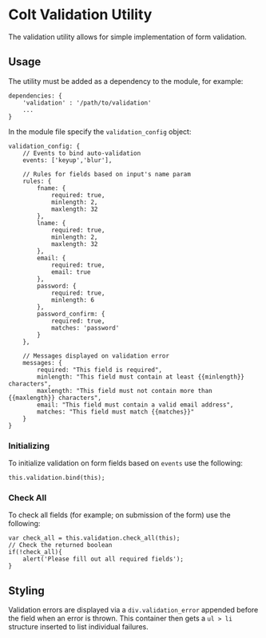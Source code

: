# Colt Validation Utility

The validation utility allows for simple implementation of form validation.

## Usage

The utility must be added as a dependency to the module, for example:

```
dependencies: {
    'validation' : '/path/to/validation'
    ...
}
```

In the module file specify the `validation_config` object:

```
validation_config: {
    // Events to bind auto-validation
    events: ['keyup','blur'],
    
    // Rules for fields based on input's name param
    rules: {
        fname: {
            required: true,
            minlength: 2,
            maxlength: 32
        },
        lname: {
            required: true,
            minlength: 2,
            maxlength: 32
        },
        email: {
            required: true,
            email: true
        },
        password: {
            required: true,
            minlength: 6
        },
        password_confirm: {
            required: true,
            matches: 'password'
        }
    },
    
    // Messages displayed on validation error
    messages: {
        required: "This field is required",
        minlength: "This field must contain at least {{minlength}} characters",
        maxlength: "This field must not contain more than {{maxlength}} characters",
        email: "This field must contain a valid email address",
        matches: "This field must match {{matches}}"
    }
}
```

### Initializing

To initialize validation on form fields based on `events` use the following:

```
this.validation.bind(this);
```

### Check All

To check all fields (for example; on submission of the form) use the following:

```
var check_all = this.validation.check_all(this);
// Check the returned boolean
if(!check_all){
    alert('Please fill out all required fields');
}
```

## Styling

Validation errors are displayed via a `div.validation_error` appended before the field when an error is thrown. This container then gets a `ul > li` structure inserted to list individual failures.